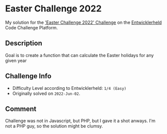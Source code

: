 # Easter Challenge 2022

My solution for the ['Easter Challenge 2022' Challenge](https://platform.entwicklerheld.de/challenge/easter-challenge-2022?technology=php) on the [Entwicklerheld](https://platform.entwicklerheld.de/) Code Challenge Platform.

Description
---
Goal is to create a function that can calculate the Easter holidays for any given year

Challenge Info
---
* Difficulty Level according to Entwicklerheld: `1/4 (Easy)`
* Originally solved on `2022-Jun-02`.

Comment
---
Challenge was not in Javascript, but PHP, but I gave it a shot anways. I'm not a PHP guy, so the solution might be clumsy.